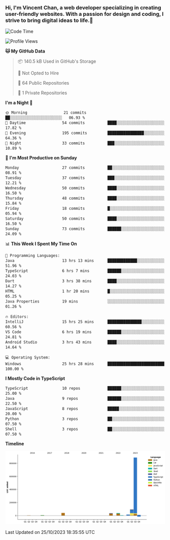 ### Hi, I'm Vincent Chan, a web developer specializing in creating user-friendly websites. With a passion for design and coding, I strive to bring digital ideas to life.👋

<!--
**hkvincent/hkvincent** is a ✨ _special_ ✨ repository because its `README.md` (this file) appears on your GitHub profile.

Here are some ideas to get you started:

- 🔭 I’m currently working on ...
- 🌱 I’m currently learning ...
- 👯 I’m looking to collaborate on ...
- 🤔 I’m looking for help with ...
- 💬 Ask me about ...
- 📫 How to reach me: ...
- 😄 Pronouns: ...
- ⚡ Fun fact: ...
-->
<!--START_SECTION:waka-->
![Code Time](http://img.shields.io/badge/Code%20Time-558%20hrs%2039%20mins-blue)

![Profile Views](http://img.shields.io/badge/Profile%20Views-0-blue)

**🐱 My GitHub Data** 

> 📦 140.5 kB Used in GitHub's Storage 
 > 
> 🚫 Not Opted to Hire
 > 
> 📜 64 Public Repositories 
 > 
> 🔑 1 Private Repositories 
 > 
**I'm a Night 🦉** 

```text
🌞 Morning                21 commits          ██░░░░░░░░░░░░░░░░░░░░░░░   06.93 % 
🌆 Daytime                54 commits          ████░░░░░░░░░░░░░░░░░░░░░   17.82 % 
🌃 Evening                195 commits         ████████████████░░░░░░░░░   64.36 % 
🌙 Night                  33 commits          ███░░░░░░░░░░░░░░░░░░░░░░   10.89 % 
```
📅 **I'm Most Productive on Sunday** 

```text
Monday                   27 commits          ██░░░░░░░░░░░░░░░░░░░░░░░   08.91 % 
Tuesday                  37 commits          ███░░░░░░░░░░░░░░░░░░░░░░   12.21 % 
Wednesday                50 commits          ████░░░░░░░░░░░░░░░░░░░░░   16.50 % 
Thursday                 48 commits          ████░░░░░░░░░░░░░░░░░░░░░   15.84 % 
Friday                   18 commits          █░░░░░░░░░░░░░░░░░░░░░░░░   05.94 % 
Saturday                 50 commits          ████░░░░░░░░░░░░░░░░░░░░░   16.50 % 
Sunday                   73 commits          ██████░░░░░░░░░░░░░░░░░░░   24.09 % 
```


📊 **This Week I Spent My Time On** 

```text
💬 Programming Languages: 
Java                     13 hrs 13 mins      █████████████░░░░░░░░░░░░   51.96 % 
TypeScript               6 hrs 7 mins        ██████░░░░░░░░░░░░░░░░░░░   24.03 % 
Dart                     3 hrs 38 mins       ████░░░░░░░░░░░░░░░░░░░░░   14.27 % 
HTML                     1 hr 20 mins        █░░░░░░░░░░░░░░░░░░░░░░░░   05.25 % 
Java Properties          19 mins             ░░░░░░░░░░░░░░░░░░░░░░░░░   01.26 % 

🔥 Editors: 
IntelliJ                 15 hrs 25 mins      ███████████████░░░░░░░░░░   60.56 % 
VS Code                  6 hrs 19 mins       ██████░░░░░░░░░░░░░░░░░░░   24.81 % 
Android Studio           3 hrs 43 mins       ████░░░░░░░░░░░░░░░░░░░░░   14.64 % 

💻 Operating System: 
Windows                  25 hrs 28 mins      █████████████████████████   100.00 % 
```

**I Mostly Code in TypeScript** 

```text
TypeScript               10 repos            ██████░░░░░░░░░░░░░░░░░░░   25.00 % 
Java                     9 repos             ██████░░░░░░░░░░░░░░░░░░░   22.50 % 
JavaScript               8 repos             █████░░░░░░░░░░░░░░░░░░░░   20.00 % 
Python                   3 repos             ██░░░░░░░░░░░░░░░░░░░░░░░   07.50 % 
Shell                    3 repos             ██░░░░░░░░░░░░░░░░░░░░░░░   07.50 % 
```



**Timeline**

![Lines of Code chart](https://raw.githubusercontent.com/hkvincent/hkvincent/main/assets/bar_graph.png)


 Last Updated on 25/10/2023 18:35:55 UTC
<!--END_SECTION:waka-->
